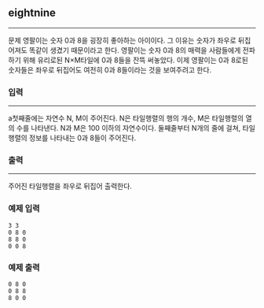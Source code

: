 ## eightnine
***
문제
영팔이는 숫자 0과 8을 굉장히 좋아하는 아이이다. 그 이유는 숫자가 좌우로 뒤집어져도 똑같이 생겼기 때문이라고 한다. 영팔이는 숫자 0과 8의 매력을 사람들에게 전파하기 위해 유리로된 N×M타일에 0과 8들을 잔뜩 써놓았다. 이제 영팔이는 0과 8로된 숫자들은 좌우로 뒤집어도 여전히 0과 8들이라는 것을 보여주려고 한다.
 
 
### 입력
***
a첫째줄에는 자연수 N, M이 주어진다. N은 타일행렬의 행의 개수, M은 타일행렬의 열의 수를 나타낸다. N과 M은 100 이하의 자연수이다. 둘째줄부터 N개의 줄에 걸쳐, 타일행렬의 정보를 나타내는 0과 8들이 주어진다.
 
 
### 출력
***
주어진 타일행렬을 좌우로 뒤집어 출력한다.

### 예제 입력
```
3 3
0 8 0
8 8 0
0 0 8
```
### 예제 출력
```
0 8 0 
0 8 8 
8 0 0 
```

